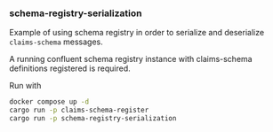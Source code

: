 ### schema-registry-serialization
Example of using schema registry in order to serialize and deserialize `claims-schema` messages.

A running confluent schema registry instance with claims-schema definitions registered is required.

Run with
```bash
docker compose up -d
cargo run -p claims-schema-register
cargo run -p schema-registry-serialization
```